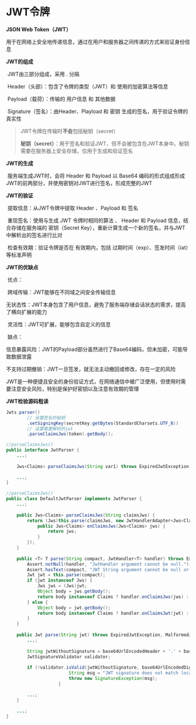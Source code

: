 # JWT令牌



**JSON Web Token（JWT）** 

​	用于在网络上安全地传递信息，通过在用户和服务器之间传递的方式来验证身份信息



**JWT的组成**

​	JWT由三部分组成，采用 . 分隔

​	Header（头部）：包含了令牌的类型（JWT）和 使用的加密算法等信息

​	Payload（载荷）：传输的 用户信息 和 其他数据

​	Signature（签名）：由Header、Playload 和 密钥 生成的签名，用于验证令牌的真实性

> JWT令牌在传输时**不会**包括秘钥（secret）
>
> **秘钥（secret）**：用于签名和验证JWT，但不会被包含在JWT本身中。秘钥需要在服务器上安全存储，仅用于生成和验证签名



**JWT的生成**

​	服务端生成JWT时，会将 Header 和 Payload 以 Base64 编码的形式组成形成JWT的前两部分，并使用密钥对JWT进行签名，形成完整的JWT



**JWT的验证**

​	提取信息：从JWT令牌中提取 Header 、Payload 和 签名

​	重现签名：使用与生成 JWT 令牌时相同的算法 、 Header 和 Payload 信息，结合存储在服务端的 密钥（Secret Key），重新计算生成一个新的签名，并与JWT中解析出的签名进行比对

​	检查有效期：验证令牌是否在 有效期内，包括 过期时间（exp）、签发时间（iat）等标准声明	



**JWT的优缺点**

​	优点：

​		跨域传输：JWT能够在不同域之间安全传输信息

​		无状态性：JWT本身包含了用户信息，避免了服务端存储会话状态的需求，提高了横向扩展的能力

​		灵活性：JWT可扩展，能够包含自定义的信息

​	缺点：

​		信息暴露风险：JWT的Payload部分虽然进行了Base64编码，但未加密，可能导致数据泄露

​		不支持过期撤销：JWT一旦签发，就无法主动撤回或修改，存在一定的风险

​	JWT是一种便捷且安全的身份验证方式，在网络通信中被广泛使用，但使用时需要注意安全风险，特别是保护好密钥以及注意有效期的管理



**JWT检验源码粗读**

```java
Jwts.parser()
        // 设置签名的秘钥
        .setSigningKey(secretKey.getBytes(StandardCharsets.UTF_8))
        // 设置需要解析的jwt
        .parseClaimsJws(token).getBody();

//parseClaimsJws()
public interface JwtParser {
    ...;
    
    Jws<Claims> parseClaimsJws(String var1) throws ExpiredJwtException, UnsupportedJwtException, MalformedJwtException, SignatureException, IllegalArgumentException;
    
    ...;
}

//parseClaimsJws()
public class DefaultJwtParser implements JwtParser {
    ...;
    
    public Jws<Claims> parseClaimsJws(String claimsJws) {
        return (Jws)this.parse(claimsJws, new JwtHandlerAdapter<Jws<Claims>>() {
            public Jws<Claims> onClaimsJws(Jws<Claims> jws) {
                return jws;
            }
        });
    }
    
    public <T> T parse(String compact, JwtHandler<T> handler) throws ExpiredJwtException, MalformedJwtException, SignatureException {
        Assert.notNull(handler, "JwtHandler argument cannot be null.");
        Assert.hasText(compact, "JWT String argument cannot be null or empty.");
        Jwt jwt = this.parse(compact);
        if (jwt instanceof Jws) {
            Jws jws = (Jws)jwt;
            Object body = jws.getBody();
            return body instanceof Claims ? handler.onClaimsJws(jws) : handler.onPlaintextJws(jws);
        } else {
            Object body = jwt.getBody();
            return body instanceof Claims ? handler.onClaimsJwt(jwt) : handler.onPlaintextJwt(jwt);
        }
    }
    
    public Jwt parse(String jwt) throws ExpiredJwtException, MalformedJwtException, SignatureException {
        ...;
        
        String jwtWithoutSignature = base64UrlEncodedHeader + '.' + base64UrlEncodedPayload;
        JwtSignatureValidator validator;
        
        if (!validator.isValid(jwtWithoutSignature, base64UrlEncodedDigest)) {
                        String msg = "JWT signature does not match locally computed signature. JWT validity cannot be asserted and should not be trusted.";
                        throw new SignatureException(msg);
                    }
        
        ...;
    }
    
    ...;
}
```